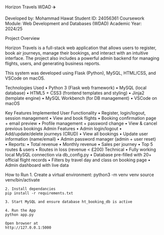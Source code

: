 Horizon Travels WDAD ✈️

Developed by: Mohammad Hawat
Student ID: 24056361
Coursework Module: Web Development and Databases (WDAD)
Academic Year: 2024/25

Project Overview

Horizon Travels is a full-stack web application that allows users to register, book air journeys, manage their bookings, and interact with an intuitive interface. The project also includes a powerful admin backend for managing flights, users, and generating business reports.

This system was developed using Flask (Python), MySQL, HTML/CSS, and VSCode on macOS.

Technologies Used
	•	Python 3 (Flask web framework)
	•	MySQL (local database)
	•	HTML5 + CSS3 (frontend templates and styling)
	•	Jinja2 (template engine)
	•	MySQL Workbench (for DB management)
	•	VSCode on macOS

Key Features Implemented
User Functionality
	•	Register, login/logout, session management
	•	View and book flights
	•	Booking confirmation page + email preview
	•	Profile management + password change
	•	View & cancel previous bookings
Admin Features
	•	Admin login/logout
	•	Add/update/delete journeys (CRUD)
	•	View all bookings
	•	Update user information (name/email)
	•	Admin password manager (admin + user reset)
	•	Reports:
	•	Total revenue
	•	Monthly revenue
	•	Sales per journey
	•	Top 5 routes & users
	•	Routes in loss (revenue < £200)
Technical
	•	Fully working local MySQL connection via db_config.py
	•	Database pre-filled with 20+ official flight records
	•	Filters by travel day and class on booking page
	•	Admin dashboard with live data

How to Run
	1.	Create a virtual environment:
    python3 -m venv venv
    source venv/bin/activate

    2. Install dependancies 
    pip install -r requirements.txt

    3. Start MySQL and ensure database ht_booking_db is active

    4. Run the App
    python app.py

    Open browser at 
    http://127.0.0.1:5000

